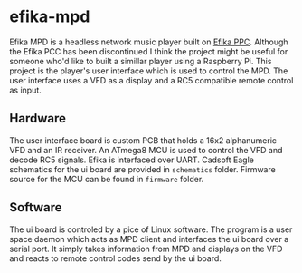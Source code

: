 efika-mpd
========
Efika MPD is a headless network music player built on [Efika PPC](http://genesi.company/products/efika/5200b). Although the Efika PCC has been discontinued I think the project might be useful for someone who'd like to built a simillar player using a Raspberry Pi. This project is the player's user interface which is used to control the MPD. The user interface uses a VFD as a display and a RC5 compatible remote control as input.

Hardware
--------
The user interface board is custom PCB that holds a 16x2 alphanumeric VFD and an IR receiver. An ATmega8 MCU is used to control the VFD and decode RC5 signals. Efika is interfaced over UART. Cadsoft Eagle schematics for the ui board are provided in `schematics` folder. Firmware source for the MCU can be found in `firmware` folder.

Software
--------
The ui board is controled by a pice of Linux software. The program is a user space daemon which acts as MPD client and interfaces the ui board over a serial port. It simply takes information from MPD and displays on the VFD and reacts to remote control codes send by the ui board.